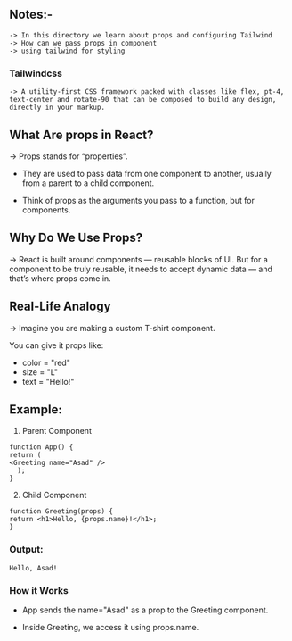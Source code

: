 ## Notes:-

```
-> In this directory we learn about props and configuring Tailwind
-> How can we pass props in component
-> using tailwind for styling
```

### Tailwindcss

```
-> A utility-first CSS framework packed with classes like flex, pt-4, text-center and rotate-90 that can be composed to build any design, directly in your markup.
```

## What Are props in React?

-> Props stands for “properties”.

- They are used to pass data from one component to another, usually from a parent to a child component.

- Think of props as the arguments you pass to a function, but for components.

## Why Do We Use Props?

-> React is built around components — reusable blocks of UI.
But for a component to be truly reusable, it needs to accept dynamic data — and that’s where props come in.

## Real-Life Analogy

-> Imagine you are making a custom T-shirt component.

You can give it props like:

- color = "red"
- size = "L"
- text = "Hello!"

## Example:

1. Parent Component

```
function App() {
return (
<Greeting name="Asad" />
  );
}
```

2. Child Component

```
function Greeting(props) {
return <h1>Hello, {props.name}!</h1>;
}
```

### Output:

```
Hello, Asad!
```

### How it Works

- App sends the name="Asad" as a prop to the Greeting component.

- Inside Greeting, we access it using props.name.
